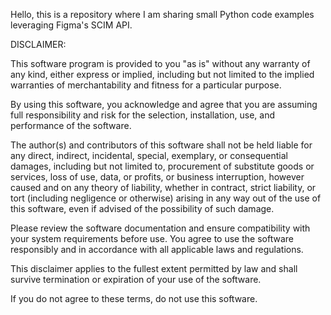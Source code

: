 Hello, this is a repository where I am sharing small Python code examples leveraging Figma's SCIM API. 

DISCLAIMER: 

This software program is provided to you "as is" without any warranty of any kind, either express or implied, including but not limited to the implied warranties of merchantability and fitness for a particular purpose. 

By using this software, you acknowledge and agree that you are assuming full responsibility and risk for the selection, installation, use, and performance of the software. 

The author(s) and contributors of this software shall not be held liable for any direct, indirect, incidental, special, exemplary, or consequential damages, including but not limited to, procurement of substitute goods or services, loss of use, data, or profits, or business interruption, however caused and on any theory of liability, whether in contract, strict liability, or tort (including negligence or otherwise) arising in any way out of the use of this software, even if advised of the possibility of such damage.

Please review the software documentation and ensure compatibility with your system requirements before use. You agree to use the software responsibly and in accordance with all applicable laws and regulations.

This disclaimer applies to the fullest extent permitted by law and shall survive termination or expiration of your use of the software.

If you do not agree to these terms, do not use this software.
